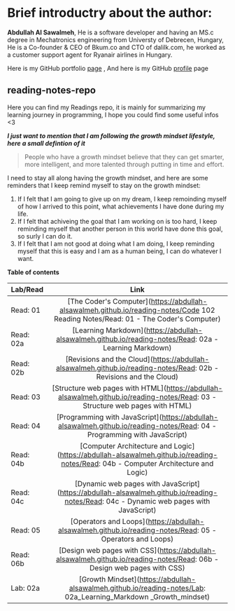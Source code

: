 # Brief introductry about the author: 
**Abdullah Al Sawalmeh**, He is a software developer and having an MS.c degree in Mechatronics engineering from Universty of Debrecen, Hungary, He is a Co-founder & CEO of Bkum.co and CTO of dalilk.com, he worked as a customer support agent for Ryanair airlines in Hungary.

Here is my GitHub portfolio [page](https://abdullah-alsawalmeh.github.io/reading-notes/) , And here is my GitHub [profile](https://github.com/Abdullah-AlSawalmeh) page 

## reading-notes-repo
Here you can find my Readings repo, it is mainly for summarizing my learning journey in programming, I hope you could find some useful infos &lt;3

***I just want to mention that I am following the growth mindset lifestyle, here a small defintion of it***
> People who have a growth mindset believe that they can get smarter, more intelligent, and more talented through putting in time and effort. 

I need to stay all along having the growth mindset, and here are some reminders that I keep remind myself to stay on the growth mindset: 

1. If I felt that I am going to give up on my dream, I keep remoinding myself of how I arrived to this point, what achievements I have done during my life.
2. If I felt that achiveing the goal that I am working on is too hard, I keep reminding myself that another person in this world have done this goal, so surly I can do it.
3. If I felt that I am not good at doing what I am doing, I keep reminding myself that this is easy and I am as a human being, I can do whatever I want.

**Table of contents**


| Lab/Read        | Link       |
| ------------- |:-------------:|
| Read: 01      | [The Coder's Computer](https://abdullah-alsawalmeh.github.io/reading-notes/Code 102 Reading Notes/Read: 01 - The Coder's Computer)| 
| Read: 02a     | [Learning Markdown](https://abdullah-alsawalmeh.github.io/reading-notes/Read: 02a - Learning Markdown)|  
| Read: 02b     | [Revisions and the Cloud](https://abdullah-alsawalmeh.github.io/reading-notes/Read: 02b - Revisions and the Cloud)|  
| Read: 03     | [Structure web pages with HTML](https://abdullah-alsawalmeh.github.io/reading-notes/Read: 03 - Structure web pages with HTML)| 
| Read: 04     | [Programming with JavaScript](https://abdullah-alsawalmeh.github.io/reading-notes/Read: 04 - Programming with JavaScript)| 
| Read: 04b     | [Computer Architecture and Logic](https://abdullah-alsawalmeh.github.io/reading-notes/Read: 04b - Computer Architecture and Logic)| 
| Read: 04c     | [Dynamic web pages with JavaScript](https://abdullah-alsawalmeh.github.io/reading-notes/Read: 04c - Dynamic web pages with JavaScript)| 
| Read: 05     | [Operators and Loops](https://abdullah-alsawalmeh.github.io/reading-notes/Read: 05 - Operators and Loops)| 
| Read: 06b     | [Design web pages with CSS](https://abdullah-alsawalmeh.github.io/reading-notes/Read: 06b - Design web pages with CSS)| 
| Lab: 02a     | [Growth Mindset](https://abdullah-alsawalmeh.github.io/reading-notes/Lab: 02a_Learning_Markdown _Growth_mindset)| 







